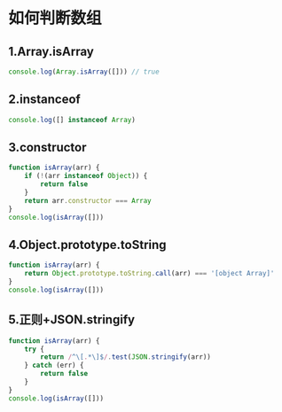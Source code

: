 # 如何判断数组
## 1.Array.isArray
```js
console.log(Array.isArray([])) // true
```
## 2.instanceof
```js
console.log([] instanceof Array)
```
## 3.constructor
```js
function isArray(arr) {
    if (!(arr instanceof Object)) {
        return false
    }
    return arr.constructor === Array
}
console.log(isArray([]))
```
## 4.Object.prototype.toString
```js
function isArray(arr) {
    return Object.prototype.toString.call(arr) === '[object Array]'
}
console.log(isArray([]))
```
## 5.正则+JSON.stringify
```js
function isArray(arr) {
    try {
        return /^\[.*\]$/.test(JSON.stringify(arr))
    } catch (err) {
        return false
    }
}
console.log(isArray([]))
```
<comment/>
<tongji/>